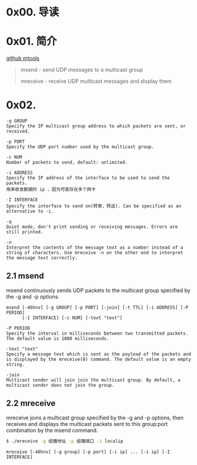 # 0x00. 导读

# 0x01. 简介

[github mtools](https://github.com/troglobit/mtools)

> msend - send UDP messages to a multicast group
> 
> mreceive - receive UDP multicast messages and display them

# 0x02. 

```
-g GROUP
Specify the IP multicast group address to which packets are sent, or received.

-p PORT
Specify the UDP port number used by the multicast group.

-c NUM
Number of packets to send, default: unlimited.

-i ADDRESS
Specify the IP address of the interface to be used to send the packets.
用来收发数据的 ip ，因为可能存在多个网卡

-I INTERFACE
Specify the interface to send on(转寄，转送). Can be specified as an alternative to -i.

-q
Quiet mode, don't print sending or receiving messages. Errors are still printed.

-n
Interpret the contents of the message text as a number instead of a string of characters. Use mreceive -n on the other end to interpret the message text correctly.
```

## 2.1 msend 

msend continuously sends UDP packets to the multicast group specified by the -g and -p options.

```
msend [-46hnv] [-g GROUP] [-p PORT] [-join] [-t TTL] [-i ADDRESS] [-P PERIOD]
      [-I INTERFACE] [-c NUM] [-text "text"]

-P PERIOD
Specify the interval in milliseconds between two transmitted packets. The default value is 1000 milliseconds.

-text "text"
Specify a message text which is sent as the payload of the packets and is displayed by the mreceive(8) command. The default value is an empty string.

-join
Multicast sender will join join the multicast group. By default, a multicast sender does not join the group.
```

## 2.2 mreceive 

mreceive joins a multicast group specified by the -g and -p options, then receives and displays the multicast packets sent to this group:port combination by the msend command.

```bash
$ ./mreceive -g 组播地址 -p 组播端口 -i localip
```

```
mreceive [-46hnv] [-g group] [-p port] [-i ip] ... [-i ip] [-I INTERFACE]
```